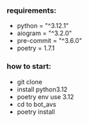 ### requirements:
- python = "^3.12.1"
- aiogram = "^3.2.0"
- pre-commit = "^3.6.0"
- poetry = 1.7.1

### how to start:
- git clone
- install python3.12
- poetry env use 3.12
- cd to bot_avs
- poetry install